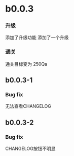 # b0.0.3
### 升级
添加了升级功能
添加了一个升级
### 通关
通关目标变为 250Qa
## b0.0.3-1
### Bug fix
无法查看CHANGELOG
## b0.0.3-2
### Bug fix
CHANGELOG按钮不明显